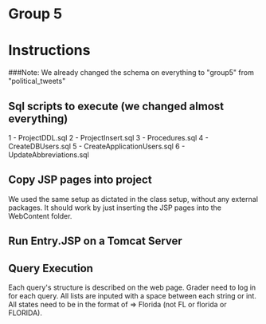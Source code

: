 # Group 5

# Instructions

###Note: We already changed the schema on everything to "group5" from "political_tweets"

## Sql scripts to execute (we changed almost everything)
1 - ProjectDDL.sql
2 - ProjectInsert.sql
3 - Procedures.sql
4 - CreateDBUsers.sql
5 - CreateApplicationUsers.sql
6 - UpdateAbbreviations.sql


## Copy JSP pages into project
We used the same setup as dictated in the class setup, without any external packages. It should work by just inserting the JSP pages into the WebContent folder.


## Run Entry.JSP on a Tomcat Server

## Query Execution
Each query's structure is described on the web page. Grader need to log in for each query. All lists are inputed with a space between each string or int. All states need to be in the format of => Florida (not FL or florida or FLORIDA).

